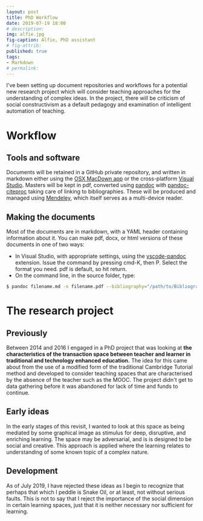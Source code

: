 ```yaml
---
layout: post
title: PhD Workflow
date: 2019-07-19 18:00
# description: 
img: alfie.jpg
fig-caption: Alfie, PhD assistant
# fig-attrib: 
published: true
tags:
- Markdown
# permalink:
---
```

I've been setting up document repositories and workflows for a potential new research project which will consider teaching approaches for the understanding of complex ideas. In the project, there will be criticism of social constructivism as a default pedagogy and examination of intelligent automation of teaching.

# Workflow
## Tools and software
Documents will be retained in a GitHub private repository, and written in markdown either using the [OSX MacDown app](https://macdown.uranusjr.com/) or the cross-platform [Visual Studio](https://visualstudio.microsoft.com/). Masters will be kept in pdf, converted using [pandoc](https://pandoc.org/) with [pandoc-citeproc](https://github.com/jgm/pandoc-citeproc) taking care of linking to bibliographies. These will be produced and managed using [Mendeley](https://www.mendeley.com), which itself serves as a multi-device reader.

## Making the documents
Most of the documents are in markdown, with a YAML header containing information about it. You can make pdf, docx, or html versions of these documents in one of two ways:

* In Visual Studio, with appropriate settings, using the [vscode-pandoc](https://github.com/dfinke/vscode-pandoc) extension. Issue the command by pressing cmd-K, then P. Select the format you need. pdf is default, so hit return.
* On the command line, in the source folder, type:

```sh
$ pandoc filename.md -o filename.pdf --bibliography="/path/to/Bibliographies/PhD.bib"
```
# The research project
## Previously
Between 2014 and 2016 I engaged in a PhD project that was looking at **the characteristics of the transaction space between teacher and learner in traditional and technology enhanced education.** The idea for this came about from the use of a modified form of the traditional Cambridge Tutorial method and developed to consider teaching spaces that are characterised by the absence of the teacher such as the MOOC. The project didn't get to data gathering before it was abandoned for lack of time and funds to continue.

## Early ideas
In the early stages of this revisit, I wanted to look at this space as being mediated by some graphical image as stimulus for deep, disruptive, and enriching learning. The space may be adversarial, and is is designed to be social and creative. This approach is applied where the learning relates to understanding of some known topic of a complex nature.

## Development
As of July 2019, I have rejected these ideas as I begin to recognize that perhaps that which I peddle is Snake Oil, or at least, not without serious faults. This is not to say that I reject the importance of the social dimension in certain learning spaces, just that it is neither necessary nor sufficient for learning.
